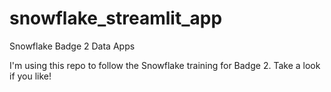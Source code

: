# snowflake_streamlit_app
Snowflake Badge 2 Data Apps

I'm using this repo to follow the Snowflake training for Badge 2.
Take a look if you like!
